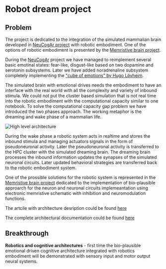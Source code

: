 # Robot dream project

## Problem

The project is dedicated to the integration of the simulated mammalian brain developed in [NeuCogAr project](https://github.com/research-team/neucogar) with robotic embodiment. One of the options of robotic embodiment is presented by the [Memristive brain project](https://github.com/research-team/memristive-brain).

During the [NeuCogAr](https://github.com/research-team/neucogar) project we have managed to reimplement several basic emotinal states: fear-like, disgust-like based on two dopamine and serotonin subsystems. Later we have added noradrenaline subsystem completely implementing the ["cube of emotions" by Hugo Lövheim](https://en.wikipedia.org/wiki/L%C3%B6vheim_cube_of_emotion).

The simulated brain with emotional drives needs the embodiment to have an interface with the real world with all the complexity and variety of inbound stimula. We could not put the cluster based simulation that is not real time into the robotic embodiment with the computational capacity similar to one notebook. To solve the computational capacity gap problem we have introduced the two phases approach.
The working metaphor is the dreaming and wake phase of a mammalian life. 

![High level architecture](https://raw.githubusercontent.com/research-team/robot-dream/master/doc/HL_Life_cycle.png)

During the wake phase a robotic system acts in realtime and stores the inbound stimula and managing actuators signals in the form of pseudoneuronal activity. Later the pseudoneuronal activity is transferred to the HPC cluster with the simulated dreaming brain. The dreaming brain processes the inbound information updates the synapses of the simulated neuronal circuits. Later updated behavioral strategies are transferred back to the robotic embodiment system.

One of the prossible solutions for the robotic system is represented in the [Memristive brain project]() dedicated to the implementation of bio-plausible approarch for the neuron and neuronal circuits implemeantation using electronic memristive schematic with inhibition and neuromodulation functions.

The artcile with architecture desription could be found [here](http://arxiv.org/abs/1603.03007)

The complete architectural documentation could be found [here](/doc/architecture.md)

## Breakthrough

**Robotics and cognitive architectures** - first time the bio-plausible emotional driven cognitive architecture integrated with robotics embodiment will be demonstrated with sensory input and motor output neural systems.

